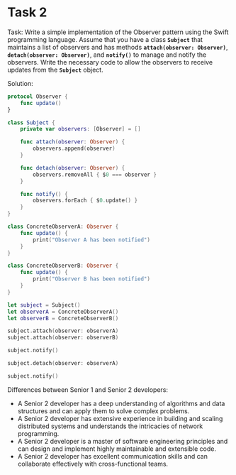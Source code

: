 # Task 2

Task: Write a simple implementation of the Observer pattern using the Swift
programming language. Assume that you have a class **`Subject`** that maintains
a list of observers and has methods **`attach(observer: Observer)`**,
**`detach(observer: Observer)`**, and **`notify()`** to manage and notify the
observers. Write the necessary code to allow the observers to receive updates
from the **`Subject`** object.

Solution:

```swift
protocol Observer {
    func update()
}

class Subject {
    private var observers: [Observer] = []

    func attach(observer: Observer) {
        observers.append(observer)
    }

    func detach(observer: Observer) {
        observers.removeAll { $0 === observer }
    }

    func notify() {
        observers.forEach { $0.update() }
    }
}

class ConcreteObserverA: Observer {
    func update() {
        print("Observer A has been notified")
    }
}

class ConcreteObserverB: Observer {
    func update() {
        print("Observer B has been notified")
    }
}

let subject = Subject()
let observerA = ConcreteObserverA()
let observerB = ConcreteObserverB()

subject.attach(observer: observerA)
subject.attach(observer: observerB)

subject.notify()

subject.detach(observer: observerA)

subject.notify()
```

Differences between Senior 1 and Senior 2 developers:

-   A Senior 2 developer has a deep understanding of algorithms and data
    structures and can apply them to solve complex problems.
-   A Senior 2 developer has extensive experience in building and scaling
    distributed systems and understands the intricacies of network programming.
-   A Senior 2 developer is a master of software engineering principles and can
    design and implement highly maintainable and extensible code.
-   A Senior 2 developer has excellent communication skills and can collaborate
    effectively with cross-functional teams.
